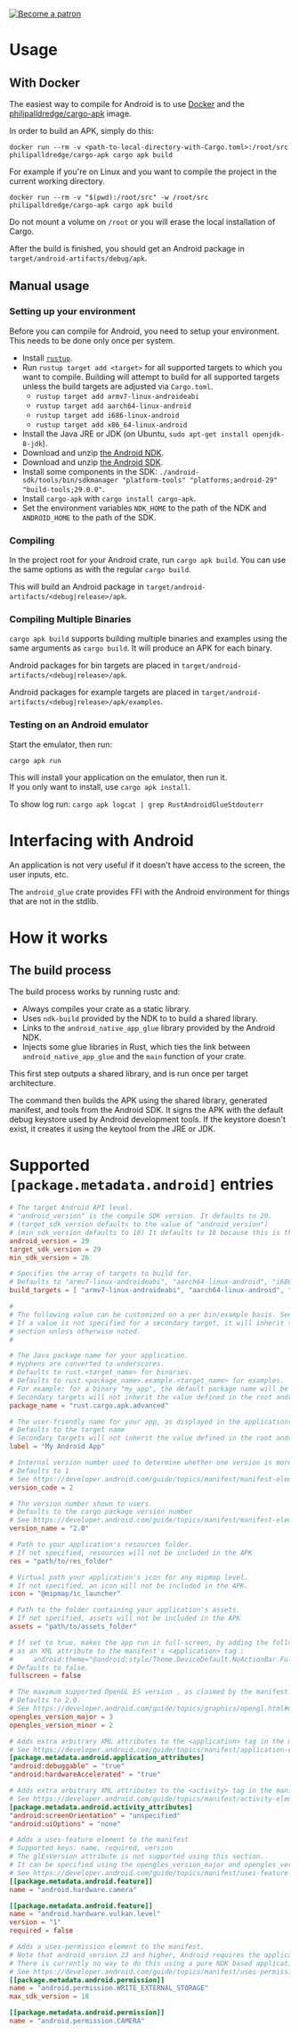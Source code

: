 [![Become a patron](https://c5.patreon.com/external/logo/become_a_patron_button.png)](https://www.patreon.com/tomaka)

# Usage

## With Docker

The easiest way to compile for Android is to use [Docker](https://www.docker.com/) and the
[philipalldredge/cargo-apk](https://hub.docker.com/r/philipalldredge/cargo-apk/) image.

In order to build an APK, simply do this:

```
docker run --rm -v <path-to-local-directory-with-Cargo.toml>:/root/src philipalldredge/cargo-apk cargo apk build
```

For example if you're on Linux and you want to compile the project in the current working
directory.

```
docker run --rm -v "$(pwd):/root/src" -w /root/src philipalldredge/cargo-apk cargo apk build
```

Do not mount a volume on `/root` or you will erase the local installation of Cargo.

After the build is finished, you should get an Android package in `target/android-artifacts/debug/apk`.

## Manual usage

### Setting up your environment

Before you can compile for Android, you need to setup your environment. This needs to be done only once per system.

 - Install [`rustup`](https://rustup.rs/).
 - Run `rustup target add <target>` for all supported targets to which you want to compile. Building will attempt to build for all supported targets unless the build targets are adjusted via `Cargo.toml`.
    - `rustup target add armv7-linux-androideabi`
    - `rustup target add aarch64-linux-android`
    - `rustup target add i686-linux-android`
    - `rustup target add x86_64-linux-android`
 - Install the Java JRE or JDK (on Ubuntu, `sudo apt-get install openjdk-8-jdk`).
 - Download and unzip [the Android NDK](https://developer.android.com/ndk).
 - Download and unzip [the Android SDK](https://developer.android.com/studio).
 - Install some components in the SDK: `./android-sdk/tools/bin/sdkmanager "platform-tools" "platforms;android-29" "build-tools;29.0.0"`.
 - Install `cargo-apk` with `cargo install cargo-apk`.
 - Set the environment variables `NDK_HOME` to the path of the NDK and `ANDROID_HOME` to the path of the SDK.

### Compiling

In the project root for your Android crate, run `cargo apk build`. You can use the same options as
with the regular `cargo build`.

This will build an Android package in `target/android-artifacts/<debug|release>/apk`.

### Compiling Multiple Binaries

`cargo apk build` supports building multiple binaries and examples using the same arguments as `cargo build`. It will produce an APK for each binary.

Android packages for bin targets are placed in `target/android-artifacts/<debug|release>/apk`.

Android packages for example targets are placed in `target/android-artifacts/<debug|release>/apk/examples`.

### Testing on an Android emulator

Start the emulator, then run:

```sh
cargo apk run
```

This will install your application on the emulator, then run it.  
If you only want to install, use `cargo apk install`.

To show log run: `cargo apk logcat | grep RustAndroidGlueStdouterr`

# Interfacing with Android

An application is not very useful if it doesn't have access to the screen, the user inputs, etc.

The `android_glue` crate provides FFI with the Android environment for things that are not in
the stdlib.

# How it works

## The build process

The build process works by running rustc and:

- Always compiles your crate as a static library.
- Uses `ndk-build` provided by the NDK to to build a shared library.
- Links to the `android_native_app_glue` library provided by the Android NDK.
- Injects some glue libraries in Rust, which ties the link between `android_native_app_glue` and the `main` function of your crate.

This first step outputs a shared library, and is run once per target architecture.

The command then builds the APK using the shared library, generated manifest, and tools from the Android SDK. 
It signs the APK with the default debug keystore used by Android development tools. If the keystore doesn't exist, it creates it using the keytool from the JRE or JDK.

# Supported `[package.metadata.android]` entries

```toml
# The target Android API level.
# "android_version" is the compile SDK version. It defaults to 29.
# (target_sdk_version defaults to the value of "android_version")
# (min_sdk_version defaults to 18) It defaults to 18 because this is the minimum supported by rustc.
android_version = 29
target_sdk_version = 29
min_sdk_version = 26

# Specifies the array of targets to build for.
# Defaults to "armv7-linux-androideabi", "aarch64-linux-android", "i686-linux-android".
build_targets = [ "armv7-linux-androideabi", "aarch64-linux-android", "i686-linux-android", "x86_64-linux-android" ]

#
# The following value can be customized on a per bin/example basis. See multiple_targets example
# If a value is not specified for a secondary target, it will inherit the value defined in the `package.metadata.android`
# section unless otherwise noted.
#

# The Java package name for your application.
# Hyphens are converted to underscores.
# Defaults to rust.<target_name> for binaries. 
# Defaults to rust.<package_name>.example.<target_name> for examples.
# For example: for a binary "my_app", the default package name will be "rust.my_app"
# Secondary targets will not inherit the value defined in the root android configuration.
package_name = "rust.cargo.apk.advanced"

# The user-friendly name for your app, as displayed in the applications menu.
# Defaults to the target name
# Secondary targets will not inherit the value defined in the root android configuration.
label = "My Android App"

# Internal version number used to determine whether one version is more recent than another. Must be an integer.
# Defaults to 1
# See https://developer.android.com/guide/topics/manifest/manifest-element
version_code = 2

# The version number shown to users.
# Defaults to the cargo package version number
# See https://developer.android.com/guide/topics/manifest/manifest-element
version_name = "2.0"

# Path to your application's resources folder.
# If not specified, resources will not be included in the APK
res = "path/to/res_folder"

# Virtual path your application's icon for any mipmap level.
# If not specified, an icon will not be included in the APK.
icon = "@mipmap/ic_launcher"

# Path to the folder containing your application's assets.
# If not specified, assets will not be included in the APK
assets = "path/to/assets_folder"

# If set to true, makes the app run in full-screen, by adding the following line
# as an XML attribute to the manifest's <application> tag :
#     android:theme="@android:style/Theme.DeviceDefault.NoActionBar.Fullscreen
# Defaults to false.
fullscreen = false

# The maximum supported OpenGL ES version , as claimed by the manifest.
# Defaults to 2.0.
# See https://developer.android.com/guide/topics/graphics/opengl.html#manifest
opengles_version_major = 3
opengles_version_minor = 2

# Adds extra arbitrary XML attributes to the <application> tag in the manifest.
# See https://developer.android.com/guide/topics/manifest/application-element.html
[package.metadata.android.application_attributes]
"android:debuggable" = "true"
"android:hardwareAccelerated" = "true"

# Adds extra arbitrary XML attributes to the <activity> tag in the manifest.
# See https://developer.android.com/guide/topics/manifest/activity-element.html
[package.metadata.android.activity_attributes]
"android:screenOrientation" = "unspecified"
"android:uiOptions" = "none"

# Adds a uses-feature element to the manifest
# Supported keys: name, required, version
# The glEsVersion attribute is not supported using this section. 
# It can be specified using the opengles_version_major and opengles_version_minor values
# See https://developer.android.com/guide/topics/manifest/uses-feature-element
[[package.metadata.android.feature]]
name = "android.hardware.camera"

[[package.metadata.android.feature]]
name = "android.hardware.vulkan.level"
version = "1"
required = false

# Adds a uses-permission element to the manifest.
# Note that android_version 23 and higher, Android requires the application to request permissions at runtime.
# There is currently no way to do this using a pure NDK based application.
# See https://developer.android.com/guide/topics/manifest/uses-permission-element
[[package.metadata.android.permission]]
name = "android.permission.WRITE_EXTERNAL_STORAGE"
max_sdk_version = 18

[[package.metadata.android.permission]]
name = "android.permission.CAMERA"
```

